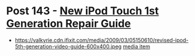 # Post 143 - [New iPod Touch 1st Generation Repair Guide](https://www.ifixit.com/News/143/new-ipod-touch-1st-generation-guide)

- https://valkyrie.cdn.ifixit.com/media/2009/03/05150610/revised-ipod-5th-generation-video-guide-600x400.jpeg [media item](media-28669.md)